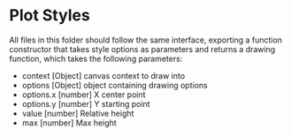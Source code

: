 # Plot Styles

All files in this folder should follow the same interface, exporting a function
constructor that takes style options as parameters and returns a drawing function,
which takes the following parameters:

* context [Object] canvas context to draw into
* options [Object] object containing drawing options
* options.x [number] X center point
* options.y [number] Y starting point
* value [number] Relative height
* max [number] Max height
